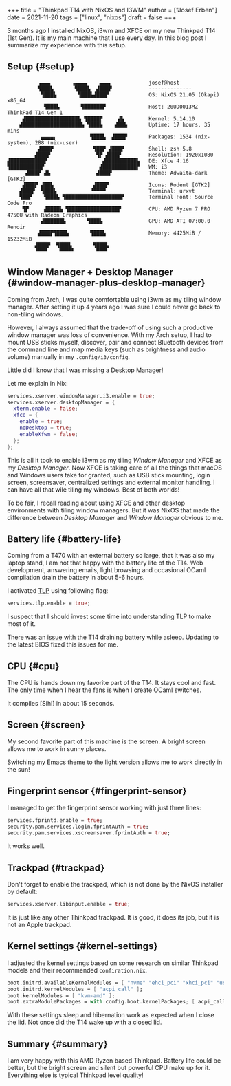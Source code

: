 +++
title = "Thinkpad T14 with NixOS and I3WM"
author = ["Josef Erben"]
date = 2021-11-20
tags = ["linux", "nixos"]
draft = false
+++

3 months ago I installed NixOS, i3wm and XFCE on my new Thinkpad T14 (1st Gen). It is my main machine that I use every day. In this blog post I summarize my experience with this setup.

<!--more-->


## Setup {#setup}

```nil
          ▗▄▄▄       ▗▄▄▄▄    ▄▄▄▖            josef@host
          ▜███▙       ▜███▙  ▟███▛            --------------
           ▜███▙       ▜███▙▟███▛             OS: NixOS 21.05 (Okapi) x86_64
            ▜███▙       ▜██████▛              Host: 20UD0013MZ ThinkPad T14 Gen 1
     ▟█████████████████▙ ▜████▛     ▟▙        Kernel: 5.14.10
    ▟███████████████████▙ ▜███▙    ▟██▙       Uptime: 17 hours, 35 mins
           ▄▄▄▄▖           ▜███▙  ▟███▛       Packages: 1534 (nix-system), 288 (nix-user)
          ▟███▛             ▜██▛ ▟███▛        Shell: zsh 5.8
         ▟███▛               ▜▛ ▟███▛         Resolution: 1920x1080
▟███████████▛                  ▟██████████▙   DE: Xfce 4.16
▜██████████▛                  ▟███████████▛   WM: i3
      ▟███▛ ▟▙               ▟███▛            Theme: Adwaita-dark [GTK2]
     ▟███▛ ▟██▙             ▟███▛             Icons: Rodent [GTK2]
    ▟███▛  ▜███▙           ▝▀▀▀▀              Terminal: urxvt
    ▜██▛    ▜███▙ ▜██████████████████▛        Terminal Font: Source Code Pro
     ▜▛     ▟████▙ ▜████████████████▛         CPU: AMD Ryzen 7 PRO 4750U with Radeon Graphics
           ▟██████▙       ▜███▙               GPU: AMD ATI 07:00.0 Renoir
          ▟███▛▜███▙       ▜███▙              Memory: 4425MiB / 15232MiB
         ▟███▛  ▜███▙       ▜███▙
         ▝▀▀▀    ▀▀▀▀▘       ▀▀▀▘
```


## Window Manager + Desktop Manager {#window-manager-plus-desktop-manager}

Coming from Arch, I was quite comfortable using i3wm as my tiling window manager. After setting it up 4 years ago I was sure I could never go back to non-tiling windows.

However, I always assumed that the trade-off of using such a productive window manager was loss of convenience. With my Arch setup, I had to mount USB sticks myself, discover, pair and connect Bluetooth devices from the command line and map media keys (such as brightness and audio volume) manually in my `.config/i3/config`.

Little did I know that I was missing a Desktop Manager!

Let me explain in Nix:

```nix
services.xserver.windowManager.i3.enable = true;
services.xserver.desktopManager = {
  xterm.enable = false;
  xfce = {
    enable = true;
    noDesktop = true;
    enableXfwm = false;
  };
};
```

This is all it took to enable i3wm as my tiling _Window Manager_ and XFCE as my _Desktop Manager_. Now XFCE is taking care of all the things that macOS and Windows users take for granted, such as USB stick mounting, login screen, screensaver, centralized settings and external monitor handling. I can have all that wile tiling my windows. Best of both worlds!

To be fair, I recall reading about using XFCE and other desktop environments with tiling window managers. But it was NixOS that made the difference between _Desktop Manager_ and _Window Manager_ obvious to me.


## Battery life {#battery-life}

Coming from a T470 with an external battery so large, that it was also my laptop stand, I am not that happy with the battery life of the T14.
Web development, answering emails, light browsing and occasional OCaml compilation drain the battery in about 5-6 hours.

I activated [TLP](https://wiki.archlinux.org/title/TLP) using following flag:

```nix
services.tlp.enable = true;
```

I suspect that I should invest some time into understanding TLP to make most of it.

There was an [issue](https://forums.lenovo.com/t5/Other-Linux-Discussions/T14-AMD-battery-drain-in-standby-Linux/m-p/5037674?page=1) with the T14 draining battery while asleep. Updating to the latest BIOS fixed this issues for me.


## CPU {#cpu}

The CPU is hands down my favorite part of the T14. It stays cool and fast. The only time when I hear the fans is when I create OCaml switches.

It compiles [Sihl] in about 15 seconds.


## Screen {#screen}

My second favorite part of this machine is the screen. A bright screen allows me to work in sunny places.

Switching my Emacs theme to the light version allows me to work directly in the sun!


## Fingerprint sensor {#fingerprint-sensor}

I managed to get the fingerprint sensor working with just three lines:

```nix
services.fprintd.enable = true;
security.pam.services.login.fprintAuth = true;
security.pam.services.xscreensaver.fprintAuth = true;
```

It works well.


## Trackpad {#trackpad}

Don't forget to enable the trackpad, which is not done by the NixOS installer by default:

```nix
services.xserver.libinput.enable = true;
```

It is just like any other Thinkpad trackpad. It is good, it does its job, but it is not an Apple trackpad.


## Kernel settings {#kernel-settings}

I adjusted the kernel settings based on some research on similar Thinkpad models and their recommended `confiration.nix`.

```nix
boot.initrd.availableKernelModules = [ "nvme" "ehci_pci" "xhci_pci" "usb_storage" "sd_mod" "rtsx_pci_sdmmc" "thinkpad_acpi" ];
boot.initrd.kernelModules = [ "acpi_call" ];
boot.kernelModules = [ "kvm-amd" ];
boot.extraModulePackages = with config.boot.kernelPackages; [ acpi_call ];
```

With these settings sleep and hibernation work as expected when I close the lid. Not once did the T14 wake up with a closed lid.


## Summary {#summary}

I am very happy with this AMD Ryzen based Thinkpad. Battery life could be better, but the bright screen and silent but powerful CPU make up for it. Everything else is typical Thinkpad level quality!
